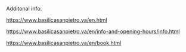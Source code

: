 Additonal info: 

https://www.basilicasanpietro.va/en.html

https://www.basilicasanpietro.va/en/info-and-opening-hours/info.html

https://www.basilicasanpietro.va/en/book.html

